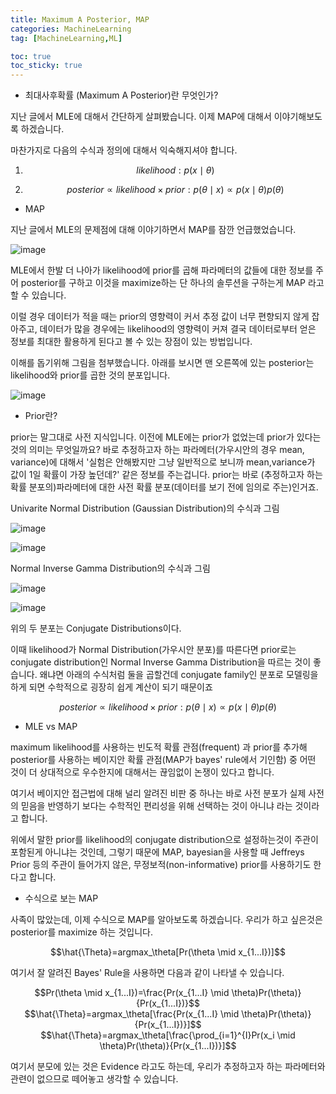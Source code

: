 ```yaml
---
title: Maximum A Posterior, MAP
categories: MachineLearning
tag: [MachineLearning,ML]

toc: true
toc_sticky: true
---
```


- 최대사후확률 (Maximum A Posterior)란 무엇인가?

지난 글에서 MLE에 대해서 간단하게 살펴봤습니다. 이제 MAP에 대해서 이야기해보도록 하겠습니다. 

마찬가지로 다음의 수식과 정의에 대해서 익숙해지셔야 합니다. 

1. $$likelihood : p(x\mid\theta)$$ 

2. $$posterior \propto likelihood \times prior : p(\theta \mid x) \propto p(x \mid \theta)p(\theta)$$



- MAP

지난 글에서 MLE의 문제점에 대해 이야기하면서 MAP를 잠깐 언급했었습니다.

![image](https://user-images.githubusercontent.com/48202736/105208721-584e2f00-5b8c-11eb-9ddd-97d9ca2244d3.png)

MLE에서 한발 더 나아가 likelihood에 prior를 곱해 파라메터의 값들에 대한 정보를 주어 posterior를 구하고 이것을 maximize하는 단 하나의 솔루션을 구하는게 MAP 라고 할 수 있습니다.


이럴 경우 데이터가 적을 때는 prior의 영향력이 커서 추정 값이 너무 편향되지 않게 잡아주고, 데이터가 많을 경우에는 likelihood의 영향력이 커져 결국 데이터로부터 얻은 정보를 최대한 활용하게 된다고 볼 수 있는 장점이 있는 방법입니다.



이해를 돕기위해 그림을 첨부했습니다. 
아래를 보시면 맨 오른쪽에 있는 posterior는 likelihood와 prior를 곱한 것의 분포입니다.

![image](https://user-images.githubusercontent.com/48202736/105036806-5f980e80-5aa0-11eb-8638-e7a875dba603.png)



- Prior란?

prior는 말그대로 사전 지식입니다. 이전에 MLE에는 prior가 없었는데 prior가 있다는 것의 의미는 무엇일까요? 바로 추정하고자 하는 파라메터(가우시안의 경우 mean, variance)에 대해서 '실험은 안해봤지만 그냥 일반적으로 보니까 mean,variance가 값이 1일 확률이 가장 높던데?' 같은 정보를 주는겁니다. prior는 바로 (추정하고자 하는 확률 분포의)파라메터에 대한 사전 확률 분포(데이터를 보기 전에 임의로 주는)인거죠.


Univarite Normal Distribution (Gaussian Distribution)의 수식과 그림

![image](https://user-images.githubusercontent.com/48202736/105276366-9119f280-5be4-11eb-9e93-7ed5a1f432e4.png)

![image](https://user-images.githubusercontent.com/48202736/105276373-95dea680-5be4-11eb-87f2-f20cd78b4c3d.png)

Normal Inverse Gamma Distribution의 수식과 그림

![image](https://user-images.githubusercontent.com/48202736/105276384-9b3bf100-5be4-11eb-9053-6cd26135c930.png)

![image](https://user-images.githubusercontent.com/48202736/105276386-9d05b480-5be4-11eb-87e4-9a0a7cc9ef1a.png)

위의 두 분포는 Conjugate Distributions이다.



이때 likelihood가 Normal Distribution(가우시안 분포)를 따른다면 prior로는 conjugate distribution인 Normal Inverse Gamma Distribution을 따르는 것이 좋습니다.
왜냐면 아래의 수식처럼 둘을 곱할건데 conjugate family인 분포로 모델링을 하게 되면 수학적으로 굉장히 쉽게 계산이 되기 때문이죠



$$posterior \propto likelihood \times prior : p(\theta \mid x) \propto p(x \mid \theta)p(\theta)$$



- MLE vs MAP



maximum likelihood를 사용하는 빈도적 확률 관점(frequent) 과 prior를 추가해 posterior를 사용하는 베이지안 확률 관점(MAP가 bayes' rule에서 기인함) 중 어떤 것이 더 상대적으로 우수한지에 대해서는 끊임없이 논쟁이 있다고 합니다. 


여기서 베이지안 접근법에 대해 널리 알려진 비판 중 하나는 바로 사전 분포가 실제 사전의 믿음을 반영하기 보다는 수학적인 편리성을 위해 선택하는 것이 아니냐 라는 것이라고 합니다.


위에서 말한 prior를 likelihood의 conjugate distribution으로 설정하는것이 주관이 포함된게 아니냐는 것인데, 
그렇기 때문에 MAP, bayesian을 사용할 때 Jeffreys Prior 등의 주관이 들어가지 않은, 무정보적(non-informative) prior를 사용하기도 한다고 합니다. 


- 수식으로 보는 MAP

사족이 많았는데, 이제 수식으로 MAP를 알아보도록 하겠습니다.
우리가 하고 싶은것은 posterior를 maximize 하는 것입니다.

<center>$$\hat{\Theta}=argmax_\theta[Pr(\theta \mid x_{1...I})]$$</center>

여기서 잘 알려진 Bayes' Rule을 사용하면 다음과 같이 나타낼 수 있습니다.

<center>$$Pr(\theta \mid x_{1...I})=\frac{Pr(x_{1...I} \mid \theta)Pr(\theta)}{Pr(x_{1...I})}$$</center>

<center>$$\hat{\Theta}=argmax_\theta[\frac{Pr(x_{1...I} \mid \theta)Pr(\theta)}{Pr(x_{1...I})}]$$</center>

<center>$$\hat{\Theta}=argmax_\theta[\frac{\prod_{i=1}^{I}Pr(x_i \mid \theta)Pr(\theta)}{Pr(x_{1...I})}]$$</center>

여기서 분모에 있는 것은 Evidence 라고도 하는데, 우리가 추정하고자 하는 파라메터와 관련이 없으므로 떼어놓고 생각할 수 있습니다.

